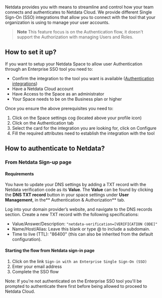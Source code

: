 

Netdata provides you with means to streamline and control how your team connects and authenticates to Netdata Cloud. We provide
 different Single Sign-On (SSO) integrations that allow you to connect with the tool that your organization is using to manage your
 user accounts.

 > **Note** This feature focus is on the Authentication flow, it doesn't support the Authorization with managing Users and Roles.

## How to set it up?

If you want to setup your Netdata Space to allow user Authentication through an Enterprise SSO tool you need to:

* Confirm the integration to the tool you want is available ([Authentication integrations](/docs/netdata-cloud/authentication-&-authorization/cloud-authentication-&-authorization-integrations))
* Have a Netdata Cloud account
* Have Access to the Space as an administrator
* Your Space needs to be on the Business plan or higher

Once you ensure the above prerequisites you need to:

1. Click on the Space settings cog (located above your profile icon)
2. Click on the Authentication tab
3. Select the card for the integration you are looking for, click on Configure
4. Fill the required attributes need to establish the integration with the tool

## How to authenticate to Netdata?

### From Netdata Sign-up page

#### Requirements

You have to update your DNS settings by adding a TXT record with the Netdata verification code as its **Value**.
The **Value** can be found by clicking the **DNS TXT record** button in your space settings under **User Management**, in the** Authentication & Authorization** tab.

Log into your domain provider’s website, and navigate to the DNS records section.
Create a new TXT record with the following specifications:
- Value/Answer/Description: `"netdata-verification=[VERIFICATION CODE]"`
- Name/Host/Alias: Leave this blank or type @ to include a subdomain.
- Time to live (TTL): "86400" (this can also be inherited from the default configuration).

#### Starting the flow from Netdata sign-in page

1. Click on the link `Sign-in with an Enterprise Single Sign-On (SSO)`
2. Enter your email address
3. Complete the SSO flow

Note: If you're not authenticated on the Enterprise SSO tool you'll be prompted to authenticate there
first before being allowed to proceed to Netdata Cloud.
